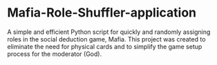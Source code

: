 # Mafia-Role-Shuffler-application
A simple and efficient Python script for quickly and randomly assigning roles in the social deduction game, Mafia. This project was created to eliminate the need for physical cards and to simplify the game setup process for the moderator (God).

